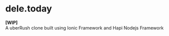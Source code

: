 # dele.today
<b>[WIP]</b><br/>
A uberRush clone built using Ionic Framework and Hapi Nodejs Framework 

